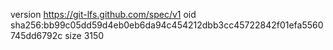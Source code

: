 version https://git-lfs.github.com/spec/v1
oid sha256:bb99c05dd59d4eb0eb6da94c454212dbb3cc45722842f01efa5560745dd6792c
size 3150
